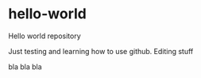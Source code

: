 # hello-world
Hello world repository

Just testing and learning how to use github.
Editing stuff


bla bla bla
